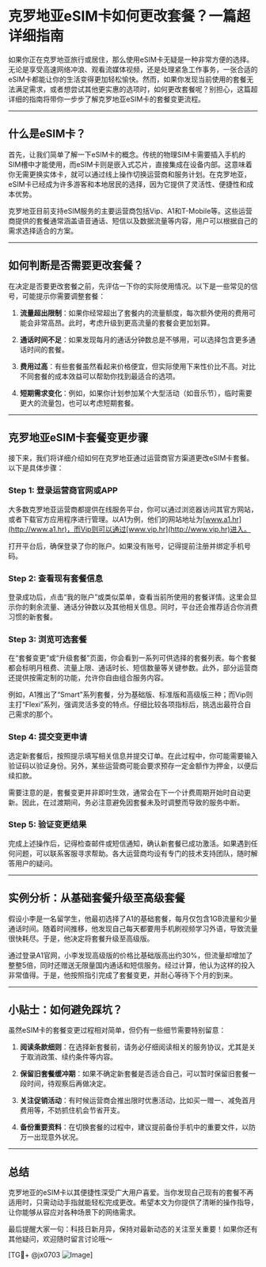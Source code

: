 # 克罗地亚eSIM卡如何更改套餐？一篇超详细指南

如果你正在克罗地亚旅行或居住，那么使用eSIM卡无疑是一种非常方便的选择。无论是享受高速网络冲浪、观看流媒体视频，还是处理紧急工作事务，一张合适的eSIM卡都能让你的生活变得更加轻松愉快。然而，如果你发现当前使用的套餐无法满足需求，或者想尝试其他更实惠的选项时，如何更改套餐呢？别担心，这篇超详细的指南将带你一步步了解克罗地亚eSIM卡的套餐变更流程。

---

## 什么是eSIM卡？

首先，让我们简单了解一下eSIM卡的概念。传统的物理SIM卡需要插入手机的SIM槽中才能使用，而eSIM卡则是嵌入式芯片，直接集成在设备内部。这意味着你无需更换实体卡，就可以通过线上操作切换运营商和服务计划。在克罗地亚，eSIM卡已经成为许多游客和本地居民的选择，因为它提供了灵活性、便捷性和成本优势。

克罗地亚目前支持eSIM服务的主要运营商包括Vip、A1和T-Mobile等。这些运营商提供的套餐通常涵盖语音通话、短信以及数据流量等内容，用户可以根据自己的需求选择适合的方案。

---

## 如何判断是否需要更改套餐？

在决定是否要更改套餐之前，先评估一下你的实际使用情况。以下是一些常见的信号，可能提示你需要调整套餐：

1. **流量超出限制**：如果你经常超出了套餐内的流量额度，每次额外使用的费用可能会非常高昂。此时，考虑升级到更高流量的套餐会更加划算。
   
2. **通话时间不足**：如果发现每月的通话分钟数总是不够用，可以选择包含更多通话时间的套餐。

3. **费用过高**：有些套餐虽然看起来价格便宜，但实际使用下来性价比不高。对比不同套餐的成本效益可以帮助你找到最适合的选项。

4. **短期需求变化**：例如，如果你计划参加某个大型活动（如音乐节），临时需要更大的流量包，也可以考虑短期套餐。

---

## 克罗地亚eSIM卡套餐变更步骤

接下来，我们将详细介绍如何在克罗地亚通过运营商官方渠道更改eSIM卡套餐。以下是具体步骤：

### Step 1: 登录运营商官网或APP

大多数克罗地亚运营商都提供在线服务平台，你可以通过浏览器访问其官方网站，或者下载官方应用程序进行管理。以A1为例，他们的网站地址为[www.a1.hr](http://www.a1.hr)，而Vip则可以通过[www.vip.hr](http://www.vip.hr)进入。

打开平台后，确保登录了你的账户。如果没有账号，记得提前注册并绑定手机号码。

### Step 2: 查看现有套餐信息

登录成功后，点击“我的账户”或类似菜单，查看当前所使用的套餐详情。这里会显示你的剩余流量、通话分钟数以及其他相关信息。同时，平台还会推荐适合你消费习惯的新套餐。

### Step 3: 浏览可选套餐

在“套餐变更”或“升级套餐”页面，你会看到一系列可供选择的套餐列表。每个套餐都会标明月租费、流量上限、通话时长、短信数量等关键参数。此外，部分运营商还提供按需定制的功能，允许你自由组合服务内容。

例如，A1推出了“Smart”系列套餐，分为基础版、标准版和高级版三种；而Vip则主打“Flexi”系列，强调灵活多变的特点。仔细比较各项指标后，挑选出最符合自己需求的那个。

### Step 4: 提交变更申请

选定新套餐后，按照提示填写相关信息并提交订单。在此过程中，你可能需要输入验证码以验证身份。另外，某些运营商可能会要求预存一定金额作为押金，以便后续扣款。

需要注意的是，套餐变更并非即时生效，通常会在下一个计费周期开始时自动更新。因此，在过渡期间，务必注意避免因套餐未及时调整而导致的服务中断。

### Step 5: 验证变更结果

完成上述操作后，记得检查邮件或短信通知，确认新套餐已成功激活。如果遇到任何问题，可以联系客服寻求帮助。各大运营商均设有专门的技术支持团队，随时解答用户的疑问。

---

## 实例分析：从基础套餐升级至高级套餐

假设小李是一名留学生，他最初选择了A1的基础套餐，每月仅包含1GB流量和少量通话时间。随着时间推移，他发现自己每天都要用手机刷视频学习外语，导致流量很快耗尽。于是，他决定将套餐升级至高级版。

通过登录A1官网，小李发现高级版的价格比基础版高出约30%，但流量却增加了整整5倍，同时还赠送无限量国内通话和短信服务。经过计算，他认为这样的投入非常值得。于是，他按照指引完成了套餐变更，并耐心等待下个月的到来。

---

## 小贴士：如何避免踩坑？

虽然eSIM卡的套餐变更过程相对简单，但仍有一些细节需要特别留意：

1. **阅读条款细则**：在选择新套餐前，请务必仔细阅读相关的服务协议，尤其是关于取消政策、续约条件等内容。

2. **保留旧套餐缓冲期**：如果不确定新套餐是否适合自己，可以暂时保留旧套餐一段时间，待观察后再做决定。

3. **关注促销活动**：有时候运营商会推出限时优惠活动，比如买一赠一、减免首月费用等，不妨抓住机会节省开支。

4. **备份重要资料**：在切换套餐的过程中，建议提前备份手机中的重要文件，以防万一出现意外状况。

---

## 总结

克罗地亚的eSIM卡以其便捷性深受广大用户喜爱。当你发现自己现有的套餐不再适用时，只需动动手指就能轻松完成更改。希望本文为你提供了清晰的操作指导，让你能够从容应对各种场景下的网络需求。

最后提醒大家一句：科技日新月异，保持对最新动态的关注至关重要！如果你还有其他疑问，欢迎随时留言讨论哦～

[TG💪+ @jx0703 ![Image](https://github.com/user-attachments/assets/dbca1d08-cadb-493c-b0ec-ad6f7a83f270)]